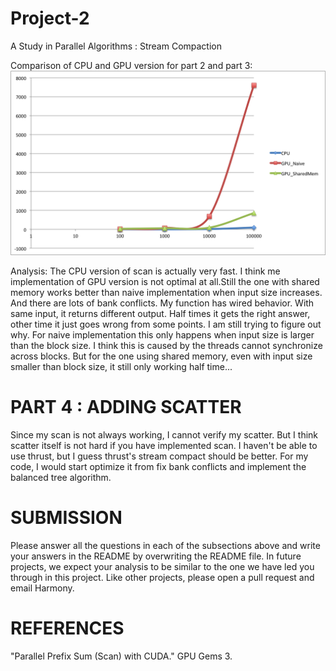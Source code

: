 Project-2
=========

A Study in Parallel Algorithms : Stream Compaction


Comparison of CPU and GPU version for part 2 and part 3:
![](https://raw.githubusercontent.com/jianqiaol/Project2-StreamCompaction/master/project2.png)

Analysis: The CPU version of scan is actually very fast. I think me implementation of GPU version is not optimal at all.Still the one with shared memory works better than naive implementation when input size increases. And there are lots of bank conflicts. My function has wired behavior. With same input, it returns different output. Half times it gets the right answer, other time it just goes wrong from some points. I am still trying to figure out why. For naive implementation this only happens when input size is larger than the block size. I think this is caused by the threads cannot synchronize across blocks. But for the one using shared memory, even with input size smaller than block size, it still only working half time...



# PART 4 : ADDING SCATTER
Since my scan is not always working, I cannot verify my scatter. But I think scatter itself is not hard if you have implemented scan. I haven't be able to use thrust, but I guess thrust's stream compact should be better. For my code, I would start optimize it from fix bank conflicts and implement the balanced tree algorithm. 
 

# SUBMISSION
Please answer all the questions in each of the subsections above and write your
answers in the README by overwriting the README file.  In future projects, we
expect your analysis to be similar to the one we have led you through in this
project.  Like other projects, please open a pull request and email Harmony.

# REFERENCES
"Parallel Prefix Sum (Scan) with CUDA." GPU Gems 3.
